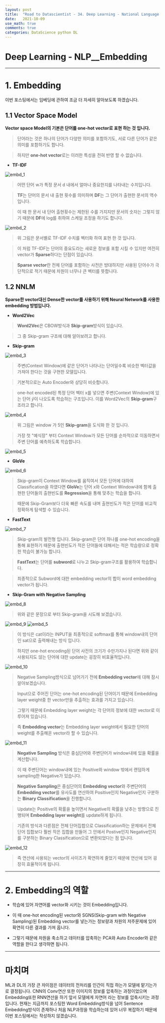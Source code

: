 ```yaml
---
layout: post
title:  "Road to Datascientist - 34. Deep Learning - National Language Processing - Embedding"
date:   2021-10-09
use_math: true
comments: true
categories: DataScience python DL
---
```

# Deep Learning - NLP__Embedding

---

# 1. Embedding

이번 포스팅에서는 임베딩에 관하여 조금 더 자세히 알아보도록 하겠습니다.

## 1.1 Vector Space Model

**Vector space Model의 기본은 단어를 one-hot vector로 표현 하는 것 입니다.**

> 단어라는 것은 하나의 단어가 다양한 의미를 포함하기도, 서로 다른 단어가 같은 의미를 포함하기도 합니다.

> 하지만 **one-hot vector**로는 이러한 특성을 전혀 반영 할 수 없습니다.

* **TF-IDF**

![embd_1](/img/embd_1.png)

> 어떤 단어 w가 특정 문서 d 내에서 얼마나 중요한지를 나타내는 수치입니다.

> **TF**는 단어의 문서 내 출현 횟수를 의미하며 **DF**는 그 단어가 출현한 문서의 역수입니다.

> 이 때 한 문서 내 단어 출현횟수는 제한된 수를 가지지만 문서의 숫자는 그렇지 않기 때문에 **DF**에 log를 취하여 스케일 조정을 하기도 합니다.

![embd_2](/img/embd_2.png)

> 위 그림은 문서별로 TF-IDF 수치를 벡터화 하여 표현 한 것 입니다.

> 이 처럼 TF-IDF는 단어의 중요도라는 새로운 정보를 포함 시킬 수 있지만 여전히 vector가 **Sparse**하다는 단점이 있습니다.

> **Sparse vector**란 전체 단어를 포함하는 사전은 방대하지만 사용된 단어수가 극단적으로 적기 때문에 차원이 너무나 큰 벡터를 뜻합니다.

## 1.2 NNLM

**Sparse한 vector대신 Dense한 vector를 사용하기 위해 Neural Network를 사용한 embedding 방법입니다.**

* **Word2Vec**

> **Word2Vec**은 CBOW방식과 **Skip-gram**방식이 있습니다.

> 그 중 Skip-gram 구조에 대해 알아보려고 합니다.

* **Skip-gram**

![embd_3](/img/embd_3.png)

> 주변(Context Window)에 같은 단어가 나타나는 단어일수록 비슷한 벡터값을 가져야 한다는 것을 구현한 모델입니다.

> 기본적으로는 Auto Encoder와 상당히 비슷합니다.

> one-hot encoded된 특정 단어 벡터 x를 넣으면 주변(Context Window)에 있는 단어 $\hat y$이 나오도록 학습하는 구조입니다. 이를 Word2Vec의 **Skip-gram**구조라고 합니다.

![embd_4](/img/embd_4.png)

> 위 그림은 window 가 5인 **Skip-gram**을 도식화 한 것 입니다.

> 가장 첫 "예식장" 부터 Context Window가 모든 단어를 순차적으로 이동하면서 주변 단어를 예측하도록 학습합니다.

![embd_5](/img/embd_5.png)


* **GloVe**

![embd_6](/img/embd_6.png)

> Skip-gram이 Context Window를 움직여서 모든 단어에 대하여 Classification을 하였다면 **GloVe**는 단어 x와 Context Window내에 함께 출현한 단어들의 출현빈도를 **Regression**을 통해 맞추는 학습을 합니다.

> 때문에 Skip-Gram보다 더욱 빠른 속도를 내며 출현빈도가 적은 단어를 비교적 정확하게 탐색할 수 있습니다.

* **FastText**

![embd_7](/img/embd_7.png)

> Skip-gram의 발전형 입니다. Skip-gram은 단어 하나를 one-hot encoding을 통해 표현하기 때문에 출현빈도가 적은 단어들에 대해서는 적은 학습량으로 정확한 학습이 불가능 합니다.

> **FastText**는 단어를 **subword**로 나누고 Skip-gram구조를 활용하여 학습합니다.

> 최종적으로 Subword에 대한 embedding vector의 합이 word embedding vector가 됩니다.

* **Skip-Gram with Negative Sampling**

![embd_8](/img/embd_8.png)

> 위와 같은 문장으로 부터 Skip-gram을 시도해 보겠습니다.

![embd_9](/img/embd_9.png)
![embd_5](/img/embd_5.png)

> 이 방식은 cat이라는 INPUT을 최종적으로 softmax를 통해 window내의 단어인 sat으로 출력해내는 방식 입니다.

> 하지만 one-hot encoding된 단어 사전의 크기가 수만가지나 된다면 위와 같이 사용되지도 않는 단어에 대한 update는 굉장히 비효율적입니다.

![embd_10](/img/embd_10.png)

> Negative Sampling방식으로 넘어가기 전에 **Embedding vector**에 대해 잠시 알아보겠습니다.

> Input으로 주어진 단어는 one-hot encoding된 단어이기 때문에 Embedding layer weight중 한 vector만을 추출하는 효과를 가지고 있습니다.

> 그렇기 때문에 Embedding layer weight는 각 단어의 정보에 대한 vector로 이루어져 있습니다.

> 즉 **Embedding vector**는 Embedding layer weight에서 필요한 단어의 weight를 추출해온 vector라 할 수 있습니다.

![embd_11](/img/embd_11.png)

> **Negative Sampling** 방식은 중심단어와 주변단어가 window내에 있을 확률을 계산합니다.

> 이 때 주변단어는 window내에 있는 Positive와 window 밖에서 랜덤하게 sampling한 Negative가 있습니다.

> **Negative Sampling**은 중심단어의 **Embedding vector**와 주변단어의 **Embedding vector**를 유사도를 연산하여 Positive인지 Negative인지 구분하는 **Binary Classification**을 진행합니다.

> Update는 Positive의 확률을 높이면서 Negative의 확률을 낮추는 방향으로 진행되며 **Embedding layer weight**를 update하게 됩니다.

> 기존의 방식과 다른점은 전체 단어집합으로 Classification하는 문제에서 전체 단어 집합보다 훨씬 작은 집합을 만들어 그 안에서 Postive인지 Negative인지를 구분하는 Binary Classification으로 변환되었다는 점 입니다.

![embd_12](/img/embd_12.png)

> 즉 연산에 사용되는 vector의 사이즈가 확연하게 줄었기 때문에 연산에 있어 굉장히 효율적이게 됩니다.

---

# 2. Embedding의 역할

* 학습에 있어 자연어를 vector화 시키는 것이 Embedding입니다.

* 이 때 one-hot encoding된 vector와 SGNS(Skip-gram with Negative Sampling)된 Embedding vector를 넣는가는 정보량과 차원의 저주문제에 있어 확연히 다른 결과를 가져 옵니다.

* 그렇기 때문에 차원을 축소하고 데이터를 압축하는 PCA와 Auto Encoder와 같은 역할을 한다고 생각하면 됩니다.

---
# 마치며
ML과 DL의 가장 큰 차이점은 데이터의 전처리를 인간이 직접 하는가 모델에 맡기는가 로 결정됩니다. CNN의 Conv연산 또한 이미지의 정보를 압축하는 과정이었으며 Embedding또한 RNN연산을 하기 앞서 모델에게 자연어 라는 정보를 압축시키는 과정입니다. 현재는 지금까지 포스팅한 Word Embedding방식을 넘어 Sentence Embedding방식이 존재하나 처음 NLP과정을 학습하는데 있어 너무 복잡하기 때문에 이번 포스팅에서는 작성하지 않겠습니다.